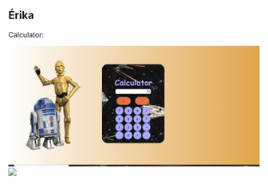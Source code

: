 <h2>Érika</h2>

<p>Calculator:</p>
<img src="./img/calc.png" width="700">

<img src="./img/gif.gif" width="700">

